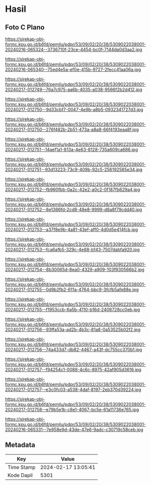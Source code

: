 # Hasil

## Foto C Plano

https://sirekap-obj-formc.kpu.go.id/b6fd/pemilu/pdpr/53/09/02/20/38/5309022038001-20240216-065324--3736710f-23ce-4454-bc0f-7144da0d3aa2.jpg

https://sirekap-obj-formc.kpu.go.id/b6fd/pemilu/pdpr/53/09/02/20/38/5309022038001-20240216-065340--75ed4e5a-ef0e-415b-9727-2fecc41aa06a.jpg

https://sirekap-obj-formc.kpu.go.id/b6fd/pemilu/pdpr/53/09/02/20/38/5309022038001-20240217-012749--76a7c975-aa6b-4035-a038-9566f2b2d412.jpg

https://sirekap-obj-formc.kpu.go.id/b6fd/pemilu/pdpr/53/09/02/20/38/5309022038001-20240217-012750--9d33cbf7-0047-4e9b-a8b5-0932341727d3.jpg

https://sirekap-obj-formc.kpu.go.id/b6fd/pemilu/pdpr/53/09/02/20/38/5309022038001-20240217-012750--276f482b-2b51-473a-a8a8-66f4193eaa8f.jpg

https://sirekap-obj-formc.kpu.go.id/b6fd/pemilu/pdpr/53/09/02/20/38/5309022038001-20240217-012751--14aef1a1-813a-4e63-8128-735a609ca686.jpg

https://sirekap-obj-formc.kpu.go.id/b6fd/pemilu/pdpr/53/09/02/20/38/5309022038001-20240217-012751--93d13223-73c9-409b-92c5-256192565e34.jpg

https://sirekap-obj-formc.kpu.go.id/b6fd/pemilu/pdpr/53/09/02/20/38/5309022038001-20240217-012752--fb960fbb-0a2c-42e2-a0c2-0f187fb629a4.jpg

https://sirekap-obj-formc.kpu.go.id/b6fd/pemilu/pdpr/53/09/02/20/38/5309022038001-20240217-012752--8e1366fd-2cd8-48e8-9999-d8a8f79cdd40.jpg

https://sirekap-obj-formc.kpu.go.id/b6fd/pemilu/pdpr/53/09/02/20/38/5309022038001-20240217-012753--a37f8e9b-4a81-43ef-aff0-4d0d5e414fcb.jpg

https://sirekap-obj-formc.kpu.go.id/b6fd/pemilu/pdpr/53/09/02/20/38/5309022038001-20240217-012753--fca6afb5-329c-4e88-b143-7507dabfa920.jpg

https://sirekap-obj-formc.kpu.go.id/b6fd/pemilu/pdpr/53/09/02/20/38/5309022038001-20240217-012754--8b30065d-8ea0-4329-a909-103f930566b2.jpg

https://sirekap-obj-formc.kpu.go.id/b6fd/pemilu/pdpr/53/09/02/20/38/5309022038001-20240217-012755--0d9b2fb2-611a-4764-bbc9-3fcfb5afe88e.jpg

https://sirekap-obj-formc.kpu.go.id/b6fd/pemilu/pdpr/53/09/02/20/38/5309022038001-20240217-012755--f1953ccb-6a5b-4110-b16d-2408728cc0eb.jpg

https://sirekap-obj-formc.kpu.go.id/b6fd/pemilu/pdpr/53/09/02/20/38/5309022038001-20240217-012756--93ffa53a-ad2b-4b3c-81a8-0a53525b02f2.jpg

https://sirekap-obj-formc.kpu.go.id/b6fd/pemilu/pdpr/53/09/02/20/38/5309022038001-20240217-012756--74a433d7-db82-4467-a43f-dc755cc370b1.jpg

https://sirekap-obj-formc.kpu.go.id/b6fd/pemilu/pdpr/53/09/02/20/38/5309022038001-20240217-012757--f94254c1-0088-4c6c-8975-42af905d3616.jpg

https://sirekap-obj-formc.kpu.go.id/b6fd/pemilu/pdpr/53/09/02/20/38/5309022038001-20240217-012757--e3c0fc03-a538-4daf-8197-2eb370d39224.jpg

https://sirekap-obj-formc.kpu.go.id/b6fd/pemilu/pdpr/53/09/02/20/38/5309022038001-20240217-012758--e79b5e1b-c8e1-4067-bc5e-61a11736e765.jpg

https://sirekap-obj-formc.kpu.go.id/b6fd/pemilu/pdpr/53/09/02/20/38/5309022038001-20240216-065331--7e958e9d-43de-47e6-9adc-c30719c58ceb.jpg


## Metadata

| Key        | Value               |
| ---------- | ------------------- |
| Time Stamp | 2024-02-17 13:05:41 |
| Kode Dapil | 5301                |



